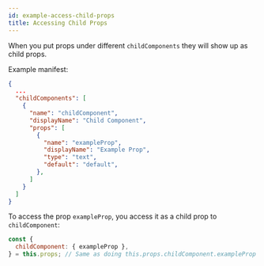 ```yaml
---
id: example-access-child-props
title: Accessing Child Props
---
```


When you put props under different `childComponents` they will show up as child props.

Example manifest:

```json
{
  ...
  "childComponents": [
    {
      "name": "childComponent",
      "displayName": "Child Component",
      "props": [
        {
          "name": "exampleProp",
          "displayName": "Example Prop",
          "type": "text",
          "default": "default",
        },
      ]
    }
  ]
}
```

To access the prop `exampleProp`, you access it as a child prop to `childComponent`:

```javascript
const {
  childComponent: { exampleProp },
} = this.props; // Same as doing this.props.childComponent.exampleProp
```
